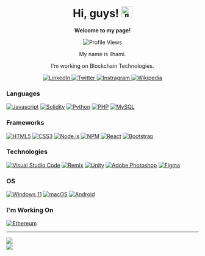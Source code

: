 <h1 align="center">Hi, guys! <img src="https://github.com/wervlad/wervlad/assets/24524555/766d336d-b87d-44ba-807c-c51de2bc6b4d" width="28px" alt="👋"/></h1>

<div align="center">
    <p><strong>Welcome to my page!</strong></p>
    <img src="https://komarev.com/ghpvc/?username=ilhamitugral&color=green" alt="Profile Views"/>
    <p>My name is Ilhami.</p>
    <p>I'm working on Blockchain Technologies.</p>
    <a href="https://www.linkedin.com/in/ilhamitugral">
        <img src="https://img.shields.io/badge/linkedin-%230077B5.svg?style=for-the-badge&logo=linkedin&logoColor=white" alt="LinkedIn"/>
    </a>
    <a href="https://twitter.com/ilhamitugral">
        <img src="https://img.shields.io/badge/Twitter-%231DA1F2.svg?style=for-the-badge&logo=Twitter&logoColor=white" alt="Twitter"/>
    </a>
    <a href="https://instagram.com/ilhamitugral">
        <img src="https://img.shields.io/badge/Instagram-%23E4405F.svg?style=for-the-badge&logo=Instagram&logoColor=white" alt="Instragram"/>
    </a>
    <a href="https://tr.wikipedia.org/Kullanıcı:Ilhamitugral">
        <img src="https://img.shields.io/badge/Wikipedia-%23000000.svg?style=for-the-badge&logo=wikipedia&logoColor=white" alt="Wikipedia"/>
    </a>
</div>

### Languages
[![Javascript](https://img.shields.io/badge/javascript-%23323330.svg?style=for-the-badge&logo=javascript&logoColor=%23F7DF1E)]()
[![Solidity](https://img.shields.io/badge/Solidity-%23363636.svg?style=for-the-badge&logo=solidity&logoColor=white)]()
[![Python](https://img.shields.io/badge/python-3670A0?style=for-the-badge&logo=python&logoColor=ffdd54)]()
[![PHP](https://img.shields.io/badge/php-%23777BB4.svg?style=for-the-badge&logo=php&logoColor=white)]()
[![MySQL](https://img.shields.io/badge/mysql-%2300f.svg?style=for-the-badge&logo=mysql&logoColor=white)]()

### Frameworks
[![HTML5](https://img.shields.io/badge/html5-%23E34F26.svg?style=for-the-badge&logo=html5&logoColor=white)]()
[![CSS3](https://img.shields.io/badge/css3-%231572B6.svg?style=for-the-badge&logo=css3&logoColor=white)]()
[![Node.js](https://img.shields.io/badge/node.js-6DA55F?style=for-the-badge&logo=node.js&logoColor=white)]()
[![NPM](https://img.shields.io/badge/NPM-%23CB3837.svg?style=for-the-badge&logo=npm&logoColor=white)]()
[![React](https://img.shields.io/badge/react-%2320232a.svg?style=for-the-badge&logo=react&logoColor=%2361DAFB)]()
[![Bootstrap](https://img.shields.io/badge/bootstrap-%23563D7C.svg?style=for-the-badge&logo=bootstrap&logoColor=white)]()

### Technologies
[![Visual Studio Code](https://img.shields.io/badge/Visual%20Studio%20Code-0078d7.svg?style=for-the-badge&logo=visual-studio-code&logoColor=white)]()
[![Remix](https://img.shields.io/badge/remix-%23000.svg?style=for-the-badge&logo=remix&logoColor=white)]()
[![Unity](https://img.shields.io/badge/unity-%23000000.svg?style=for-the-badge&logo=unity&logoColor=white)]()
[![Adobe Photoshop](https://img.shields.io/badge/adobe%20photoshop-%2331A8FF.svg?style=for-the-badge&logo=adobe%20photoshop&logoColor=white)]()
[![Figma](https://img.shields.io/badge/figma-%23F24E1E.svg?style=for-the-badge&logo=figma&logoColor=white)]()

### OS
[![Windows 11](https://img.shields.io/badge/Windows%2011-%230079d5.svg?style=for-the-badge&logo=Windows%2011&logoColor=white)]()
[![macOS](https://img.shields.io/badge/mac%20os-000000?style=for-the-badge&logo=macos&logoColor=F0F0F0)]()
[![Android](https://img.shields.io/badge/Android-3DDC84?style=for-the-badge&logo=android&logoColor=white)]()

### I'm Working On
[![Ethereum](https://img.shields.io/badge/Ethereum-3C3C3D?style=for-the-badge&logo=Ethereum&logoColor=white)]()

<hr>

<picture>
    <source
            srcset="https://github-readme-stats.vercel.app/api?username=ilhamitugral&show_icons=true&theme=dark"
            media="(prefers-color-scheme: dark)" />
    <source
            srcset="https://github-readme-stats.vercel.app/api?username=ilhamitugral&show_icons=true"
            media="(prefers-color-scheme: light), (prefers-color-scheme: no-preference)" />
    <img src="https://github-readme-stats.vercel.app/api?username=ilhamitugral&show_icons=true" />
</picture>
<br>
<picture>
    <source
            srcset="https://github-readme-stats.vercel.app/api/top-langs/?username=ilhamitugral&theme=dark"
            media="(prefers-color-scheme: dark)" />
    <source
            srcset="https://github-readme-stats.vercel.app/api/top-langs/?username=ilhamitugral"
            media="(prefers-color-scheme: light), (prefers-color-scheme: no-preference)" />
    <img src="https://github-readme-stats.vercel.app/api?username=ilhamitugral&show_icons=true" />
</picture>
